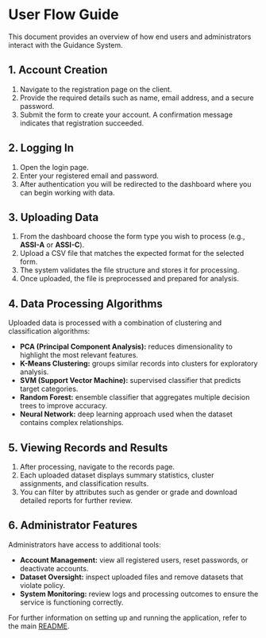 # User Flow Guide

This document provides an overview of how end users and administrators interact with the Guidance System.

## 1. Account Creation
1. Navigate to the registration page on the client.
2. Provide the required details such as name, email address, and a secure password.
3. Submit the form to create your account. A confirmation message indicates that registration succeeded.

## 2. Logging In
1. Open the login page.
2. Enter your registered email and password.
3. After authentication you will be redirected to the dashboard where you can begin working with data.

## 3. Uploading Data
1. From the dashboard choose the form type you wish to process (e.g., **ASSI-A** or **ASSI-C**).
2. Upload a CSV file that matches the expected format for the selected form.
3. The system validates the file structure and stores it for processing.
4. Once uploaded, the file is preprocessed and prepared for analysis.

## 4. Data Processing Algorithms
Uploaded data is processed with a combination of clustering and classification algorithms:

- **PCA (Principal Component Analysis):** reduces dimensionality to highlight the most relevant features.
- **K-Means Clustering:** groups similar records into clusters for exploratory analysis.
- **SVM (Support Vector Machine):** supervised classifier that predicts target categories.
- **Random Forest:** ensemble classifier that aggregates multiple decision trees to improve accuracy.
- **Neural Network:** deep learning approach used when the dataset contains complex relationships.

## 5. Viewing Records and Results
1. After processing, navigate to the records page.
2. Each uploaded dataset displays summary statistics, cluster assignments, and classification results.
3. You can filter by attributes such as gender or grade and download detailed reports for further review.

## 6. Administrator Features
Administrators have access to additional tools:

- **Account Management:** view all registered users, reset passwords, or deactivate accounts.
- **Dataset Oversight:** inspect uploaded files and remove datasets that violate policy.
- **System Monitoring:** review logs and processing outcomes to ensure the service is functioning correctly.

For further information on setting up and running the application, refer to the main [README](README.md).
